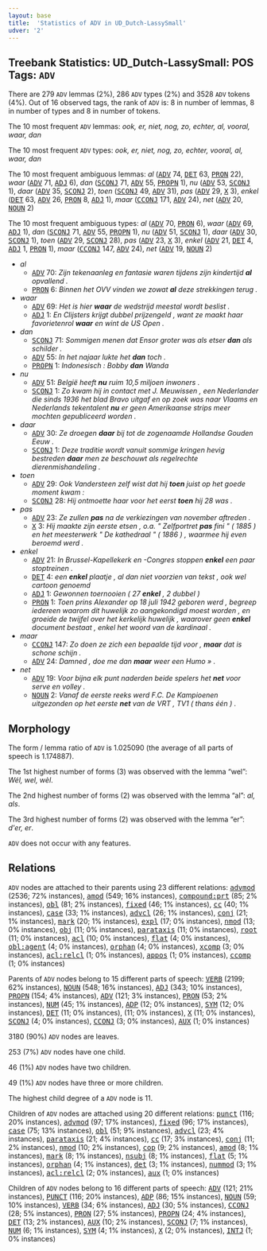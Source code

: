 ```yaml
---
layout: base
title:  'Statistics of ADV in UD_Dutch-LassySmall'
udver: '2'
---
```


## Treebank Statistics: UD_Dutch-LassySmall: POS Tags: `ADV`

There are 279 `ADV` lemmas (2%), 286 `ADV` types (2%) and 3528 `ADV` tokens (4%).
Out of 16 observed tags, the rank of `ADV` is: 8 in number of lemmas, 8 in number of types and 8 in number of tokens.

The 10 most frequent `ADV` lemmas: <em>ook, er, niet, nog, zo, echter, al, vooral, waar, dan</em>

The 10 most frequent `ADV` types:  <em>ook, er, niet, nog, zo, echter, vooral, al, waar, dan</em>

The 10 most frequent ambiguous lemmas: <em>al</em> (<tt><a href="nl_lassysmall-pos-ADV.html">ADV</a></tt> 74, <tt><a href="nl_lassysmall-pos-DET.html">DET</a></tt> 63, <tt><a href="nl_lassysmall-pos-PRON.html">PRON</a></tt> 22), <em>waar</em> (<tt><a href="nl_lassysmall-pos-ADV.html">ADV</a></tt> 71, <tt><a href="nl_lassysmall-pos-ADJ.html">ADJ</a></tt> 6), <em>dan</em> (<tt><a href="nl_lassysmall-pos-SCONJ.html">SCONJ</a></tt> 71, <tt><a href="nl_lassysmall-pos-ADV.html">ADV</a></tt> 55, <tt><a href="nl_lassysmall-pos-PROPN.html">PROPN</a></tt> 1), <em>nu</em> (<tt><a href="nl_lassysmall-pos-ADV.html">ADV</a></tt> 53, <tt><a href="nl_lassysmall-pos-SCONJ.html">SCONJ</a></tt> 1), <em>daar</em> (<tt><a href="nl_lassysmall-pos-ADV.html">ADV</a></tt> 35, <tt><a href="nl_lassysmall-pos-SCONJ.html">SCONJ</a></tt> 2), <em>toen</em> (<tt><a href="nl_lassysmall-pos-SCONJ.html">SCONJ</a></tt> 49, <tt><a href="nl_lassysmall-pos-ADV.html">ADV</a></tt> 31), <em>pas</em> (<tt><a href="nl_lassysmall-pos-ADV.html">ADV</a></tt> 29, <tt><a href="nl_lassysmall-pos-X.html">X</a></tt> 3), <em>enkel</em> (<tt><a href="nl_lassysmall-pos-DET.html">DET</a></tt> 63, <tt><a href="nl_lassysmall-pos-ADV.html">ADV</a></tt> 26, <tt><a href="nl_lassysmall-pos-PRON.html">PRON</a></tt> 8, <tt><a href="nl_lassysmall-pos-ADJ.html">ADJ</a></tt> 1), <em>maar</em> (<tt><a href="nl_lassysmall-pos-CCONJ.html">CCONJ</a></tt> 171, <tt><a href="nl_lassysmall-pos-ADV.html">ADV</a></tt> 24), <em>net</em> (<tt><a href="nl_lassysmall-pos-ADV.html">ADV</a></tt> 20, <tt><a href="nl_lassysmall-pos-NOUN.html">NOUN</a></tt> 2)

The 10 most frequent ambiguous types:  <em>al</em> (<tt><a href="nl_lassysmall-pos-ADV.html">ADV</a></tt> 70, <tt><a href="nl_lassysmall-pos-PRON.html">PRON</a></tt> 6), <em>waar</em> (<tt><a href="nl_lassysmall-pos-ADV.html">ADV</a></tt> 69, <tt><a href="nl_lassysmall-pos-ADJ.html">ADJ</a></tt> 1), <em>dan</em> (<tt><a href="nl_lassysmall-pos-SCONJ.html">SCONJ</a></tt> 71, <tt><a href="nl_lassysmall-pos-ADV.html">ADV</a></tt> 55, <tt><a href="nl_lassysmall-pos-PROPN.html">PROPN</a></tt> 1), <em>nu</em> (<tt><a href="nl_lassysmall-pos-ADV.html">ADV</a></tt> 51, <tt><a href="nl_lassysmall-pos-SCONJ.html">SCONJ</a></tt> 1), <em>daar</em> (<tt><a href="nl_lassysmall-pos-ADV.html">ADV</a></tt> 30, <tt><a href="nl_lassysmall-pos-SCONJ.html">SCONJ</a></tt> 1), <em>toen</em> (<tt><a href="nl_lassysmall-pos-ADV.html">ADV</a></tt> 29, <tt><a href="nl_lassysmall-pos-SCONJ.html">SCONJ</a></tt> 28), <em>pas</em> (<tt><a href="nl_lassysmall-pos-ADV.html">ADV</a></tt> 23, <tt><a href="nl_lassysmall-pos-X.html">X</a></tt> 3), <em>enkel</em> (<tt><a href="nl_lassysmall-pos-ADV.html">ADV</a></tt> 21, <tt><a href="nl_lassysmall-pos-DET.html">DET</a></tt> 4, <tt><a href="nl_lassysmall-pos-ADJ.html">ADJ</a></tt> 1, <tt><a href="nl_lassysmall-pos-PRON.html">PRON</a></tt> 1), <em>maar</em> (<tt><a href="nl_lassysmall-pos-CCONJ.html">CCONJ</a></tt> 147, <tt><a href="nl_lassysmall-pos-ADV.html">ADV</a></tt> 24), <em>net</em> (<tt><a href="nl_lassysmall-pos-ADV.html">ADV</a></tt> 19, <tt><a href="nl_lassysmall-pos-NOUN.html">NOUN</a></tt> 2)


* <em>al</em>
  * <tt><a href="nl_lassysmall-pos-ADV.html">ADV</a></tt> 70: <em>Zijn tekenaanleg en fantasie waren tijdens zijn kindertijd <b>al</b> opvallend .</em>
  * <tt><a href="nl_lassysmall-pos-PRON.html">PRON</a></tt> 6: <em>Binnen het OVV vinden we zowat <b>al</b> deze strekkingen terug .</em>
* <em>waar</em>
  * <tt><a href="nl_lassysmall-pos-ADV.html">ADV</a></tt> 69: <em>Het is hier <b>waar</b> de wedstrijd meestal wordt beslist .</em>
  * <tt><a href="nl_lassysmall-pos-ADJ.html">ADJ</a></tt> 1: <em>En Clijsters krijgt dubbel prijzengeld , want ze maakt haar favorietenrol <b>waar</b> en wint de US Open .</em>
* <em>dan</em>
  * <tt><a href="nl_lassysmall-pos-SCONJ.html">SCONJ</a></tt> 71: <em>Sommigen menen dat Ensor groter was als etser <b>dan</b> als schilder .</em>
  * <tt><a href="nl_lassysmall-pos-ADV.html">ADV</a></tt> 55: <em>In het najaar lukte het <b>dan</b> toch .</em>
  * <tt><a href="nl_lassysmall-pos-PROPN.html">PROPN</a></tt> 1: <em>Indonesisch : Bobby <b>dan</b> Wanda</em>
* <em>nu</em>
  * <tt><a href="nl_lassysmall-pos-ADV.html">ADV</a></tt> 51: <em>België heeft <b>nu</b> ruim 10,5 miljoen inwoners .</em>
  * <tt><a href="nl_lassysmall-pos-SCONJ.html">SCONJ</a></tt> 1: <em>Zo kwam hij in contact met J. Meuwissen , een Nederlander die sinds 1936 het blad Bravo uitgaf en op zoek was naar Vlaams en Nederlands tekentalent <b>nu</b> er geen Amerikaanse strips meer mochten gepubliceerd worden .</em>
* <em>daar</em>
  * <tt><a href="nl_lassysmall-pos-ADV.html">ADV</a></tt> 30: <em>Ze droegen <b>daar</b> bij tot de zogenaamde Hollandse Gouden Eeuw .</em>
  * <tt><a href="nl_lassysmall-pos-SCONJ.html">SCONJ</a></tt> 1: <em>Deze traditie wordt vanuit sommige kringen hevig bestreden <b>daar</b> men ze beschouwt als regelrechte dierenmishandeling .</em>
* <em>toen</em>
  * <tt><a href="nl_lassysmall-pos-ADV.html">ADV</a></tt> 29: <em>Ook Vandersteen zelf wist dat hij <b>toen</b> juist op het goede moment kwam :</em>
  * <tt><a href="nl_lassysmall-pos-SCONJ.html">SCONJ</a></tt> 28: <em>Hij ontmoette haar voor het eerst <b>toen</b> hij 28 was .</em>
* <em>pas</em>
  * <tt><a href="nl_lassysmall-pos-ADV.html">ADV</a></tt> 23: <em>Ze zullen <b>pas</b> na de verkiezingen van november aftreden .</em>
  * <tt><a href="nl_lassysmall-pos-X.html">X</a></tt> 3: <em>Hij maakte zijn eerste etsen , o.a. " Zelfportret <b>pas</b> fini " ( 1885 ) en het meesterwerk " De kathedraal " ( 1886 ) , waarmee hij even beroemd werd .</em>
* <em>enkel</em>
  * <tt><a href="nl_lassysmall-pos-ADV.html">ADV</a></tt> 21: <em>In Brussel-Kapellekerk en -Congres stoppen <b>enkel</b> een paar stoptreinen .</em>
  * <tt><a href="nl_lassysmall-pos-DET.html">DET</a></tt> 4: <em>een <b>enkel</b> plaatje , al dan niet voorzien van tekst , ook wel cartoon genoemd</em>
  * <tt><a href="nl_lassysmall-pos-ADJ.html">ADJ</a></tt> 1: <em>Gewonnen toernooien ( 27 <b>enkel</b> , 2 dubbel )</em>
  * <tt><a href="nl_lassysmall-pos-PRON.html">PRON</a></tt> 1: <em>Toen prins Alexander op 18 juli 1942 geboren werd , begreep iedereen waarom dit huwelijk zo aangekondigd moest worden , en groeide de twijfel over het kerkelijk huwelijk , waarover geen <b>enkel</b> document bestaat , enkel het woord van de kardinaal .</em>
* <em>maar</em>
  * <tt><a href="nl_lassysmall-pos-CCONJ.html">CCONJ</a></tt> 147: <em>Zo doen ze zich een bepaalde tijd voor , <b>maar</b> dat is schone schijn .</em>
  * <tt><a href="nl_lassysmall-pos-ADV.html">ADV</a></tt> 24: <em>Damned , doe me dan <b>maar</b> weer een Humo » .</em>
* <em>net</em>
  * <tt><a href="nl_lassysmall-pos-ADV.html">ADV</a></tt> 19: <em>Voor bijna elk punt naderden beide spelers het <b>net</b> voor serve en volley .</em>
  * <tt><a href="nl_lassysmall-pos-NOUN.html">NOUN</a></tt> 2: <em>Vanaf de eerste reeks werd F.C. De Kampioenen uitgezonden op het eerste <b>net</b> van de VRT , TV1 ( thans één ) .</em>

## Morphology

The form / lemma ratio of `ADV` is 1.025090 (the average of all parts of speech is 1.174887).

The 1st highest number of forms (3) was observed with the lemma “wel”: <em>Wél, wel, wèl</em>.

The 2nd highest number of forms (2) was observed with the lemma “al”: <em>al, als</em>.

The 3rd highest number of forms (2) was observed with the lemma “er”: <em>d'er, er</em>.

`ADV` does not occur with any features.


## Relations

`ADV` nodes are attached to their parents using 23 different relations: <tt><a href="nl_lassysmall-dep-advmod.html">advmod</a></tt> (2536; 72% instances), <tt><a href="nl_lassysmall-dep-amod.html">amod</a></tt> (549; 16% instances), <tt><a href="nl_lassysmall-dep-compound-prt.html">compound:prt</a></tt> (85; 2% instances), <tt><a href="nl_lassysmall-dep-obl.html">obl</a></tt> (81; 2% instances), <tt><a href="nl_lassysmall-dep-fixed.html">fixed</a></tt> (46; 1% instances), <tt><a href="nl_lassysmall-dep-cc.html">cc</a></tt> (40; 1% instances), <tt><a href="nl_lassysmall-dep-case.html">case</a></tt> (33; 1% instances), <tt><a href="nl_lassysmall-dep-advcl.html">advcl</a></tt> (26; 1% instances), <tt><a href="nl_lassysmall-dep-conj.html">conj</a></tt> (21; 1% instances), <tt><a href="nl_lassysmall-dep-mark.html">mark</a></tt> (20; 1% instances), <tt><a href="nl_lassysmall-dep-expl.html">expl</a></tt> (17; 0% instances), <tt><a href="nl_lassysmall-dep-nmod.html">nmod</a></tt> (13; 0% instances), <tt><a href="nl_lassysmall-dep-obj.html">obj</a></tt> (11; 0% instances), <tt><a href="nl_lassysmall-dep-parataxis.html">parataxis</a></tt> (11; 0% instances), <tt><a href="nl_lassysmall-dep-root.html">root</a></tt> (11; 0% instances), <tt><a href="nl_lassysmall-dep-acl.html">acl</a></tt> (10; 0% instances), <tt><a href="nl_lassysmall-dep-flat.html">flat</a></tt> (4; 0% instances), <tt><a href="nl_lassysmall-dep-obl-agent.html">obl:agent</a></tt> (4; 0% instances), <tt><a href="nl_lassysmall-dep-orphan.html">orphan</a></tt> (4; 0% instances), <tt><a href="nl_lassysmall-dep-xcomp.html">xcomp</a></tt> (3; 0% instances), <tt><a href="nl_lassysmall-dep-acl-relcl.html">acl:relcl</a></tt> (1; 0% instances), <tt><a href="nl_lassysmall-dep-appos.html">appos</a></tt> (1; 0% instances), <tt><a href="nl_lassysmall-dep-ccomp.html">ccomp</a></tt> (1; 0% instances)

Parents of `ADV` nodes belong to 15 different parts of speech: <tt><a href="nl_lassysmall-pos-VERB.html">VERB</a></tt> (2199; 62% instances), <tt><a href="nl_lassysmall-pos-NOUN.html">NOUN</a></tt> (548; 16% instances), <tt><a href="nl_lassysmall-pos-ADJ.html">ADJ</a></tt> (343; 10% instances), <tt><a href="nl_lassysmall-pos-PROPN.html">PROPN</a></tt> (154; 4% instances), <tt><a href="nl_lassysmall-pos-ADV.html">ADV</a></tt> (121; 3% instances), <tt><a href="nl_lassysmall-pos-PRON.html">PRON</a></tt> (53; 2% instances), <tt><a href="nl_lassysmall-pos-NUM.html">NUM</a></tt> (45; 1% instances), <tt><a href="nl_lassysmall-pos-ADP.html">ADP</a></tt> (12; 0% instances), <tt><a href="nl_lassysmall-pos-SYM.html">SYM</a></tt> (12; 0% instances), <tt><a href="nl_lassysmall-pos-DET.html">DET</a></tt> (11; 0% instances),  (11; 0% instances), <tt><a href="nl_lassysmall-pos-X.html">X</a></tt> (11; 0% instances), <tt><a href="nl_lassysmall-pos-SCONJ.html">SCONJ</a></tt> (4; 0% instances), <tt><a href="nl_lassysmall-pos-CCONJ.html">CCONJ</a></tt> (3; 0% instances), <tt><a href="nl_lassysmall-pos-AUX.html">AUX</a></tt> (1; 0% instances)

3180 (90%) `ADV` nodes are leaves.

253 (7%) `ADV` nodes have one child.

46 (1%) `ADV` nodes have two children.

49 (1%) `ADV` nodes have three or more children.

The highest child degree of a `ADV` node is 11.

Children of `ADV` nodes are attached using 20 different relations: <tt><a href="nl_lassysmall-dep-punct.html">punct</a></tt> (116; 20% instances), <tt><a href="nl_lassysmall-dep-advmod.html">advmod</a></tt> (97; 17% instances), <tt><a href="nl_lassysmall-dep-fixed.html">fixed</a></tt> (96; 17% instances), <tt><a href="nl_lassysmall-dep-case.html">case</a></tt> (75; 13% instances), <tt><a href="nl_lassysmall-dep-obl.html">obl</a></tt> (51; 9% instances), <tt><a href="nl_lassysmall-dep-advcl.html">advcl</a></tt> (23; 4% instances), <tt><a href="nl_lassysmall-dep-parataxis.html">parataxis</a></tt> (21; 4% instances), <tt><a href="nl_lassysmall-dep-cc.html">cc</a></tt> (17; 3% instances), <tt><a href="nl_lassysmall-dep-conj.html">conj</a></tt> (11; 2% instances), <tt><a href="nl_lassysmall-dep-nmod.html">nmod</a></tt> (10; 2% instances), <tt><a href="nl_lassysmall-dep-cop.html">cop</a></tt> (9; 2% instances), <tt><a href="nl_lassysmall-dep-amod.html">amod</a></tt> (8; 1% instances), <tt><a href="nl_lassysmall-dep-mark.html">mark</a></tt> (8; 1% instances), <tt><a href="nl_lassysmall-dep-nsubj.html">nsubj</a></tt> (8; 1% instances), <tt><a href="nl_lassysmall-dep-flat.html">flat</a></tt> (5; 1% instances), <tt><a href="nl_lassysmall-dep-orphan.html">orphan</a></tt> (4; 1% instances), <tt><a href="nl_lassysmall-dep-det.html">det</a></tt> (3; 1% instances), <tt><a href="nl_lassysmall-dep-nummod.html">nummod</a></tt> (3; 1% instances), <tt><a href="nl_lassysmall-dep-acl-relcl.html">acl:relcl</a></tt> (2; 0% instances), <tt><a href="nl_lassysmall-dep-aux.html">aux</a></tt> (1; 0% instances)

Children of `ADV` nodes belong to 16 different parts of speech: <tt><a href="nl_lassysmall-pos-ADV.html">ADV</a></tt> (121; 21% instances), <tt><a href="nl_lassysmall-pos-PUNCT.html">PUNCT</a></tt> (116; 20% instances), <tt><a href="nl_lassysmall-pos-ADP.html">ADP</a></tt> (86; 15% instances), <tt><a href="nl_lassysmall-pos-NOUN.html">NOUN</a></tt> (59; 10% instances), <tt><a href="nl_lassysmall-pos-VERB.html">VERB</a></tt> (34; 6% instances), <tt><a href="nl_lassysmall-pos-ADJ.html">ADJ</a></tt> (30; 5% instances), <tt><a href="nl_lassysmall-pos-CCONJ.html">CCONJ</a></tt> (28; 5% instances), <tt><a href="nl_lassysmall-pos-PRON.html">PRON</a></tt> (27; 5% instances), <tt><a href="nl_lassysmall-pos-PROPN.html">PROPN</a></tt> (24; 4% instances), <tt><a href="nl_lassysmall-pos-DET.html">DET</a></tt> (13; 2% instances), <tt><a href="nl_lassysmall-pos-AUX.html">AUX</a></tt> (10; 2% instances), <tt><a href="nl_lassysmall-pos-SCONJ.html">SCONJ</a></tt> (7; 1% instances), <tt><a href="nl_lassysmall-pos-NUM.html">NUM</a></tt> (6; 1% instances), <tt><a href="nl_lassysmall-pos-SYM.html">SYM</a></tt> (4; 1% instances), <tt><a href="nl_lassysmall-pos-X.html">X</a></tt> (2; 0% instances), <tt><a href="nl_lassysmall-pos-INTJ.html">INTJ</a></tt> (1; 0% instances)

